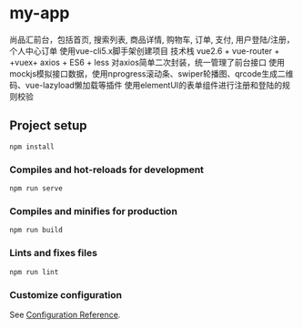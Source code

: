 # my-app
尚品汇前台，包括首页, 搜索列表, 商品详情, 购物车, 订单, 支付, 用户登陆/注册，个人中心订单
使用vue-cli5.x脚手架创建项目
技术栈 vue2.6 + vue-router + +vuex+  axios + ES6 + less
对axios简单二次封装，统一管理了前台接口
使用mockjs模拟接口数据，使用nprogress滚动条、swiper轮播图、qrcode生成二维码、vue-lazyload懒加载等插件
使用elementUI的表单组件进行注册和登陆的规则校验



## Project setup
```
npm install
```

### Compiles and hot-reloads for development
```
npm run serve
```

### Compiles and minifies for production
```
npm run build
```

### Lints and fixes files
```
npm run lint
```

### Customize configuration
See [Configuration Reference](https://cli.vuejs.org/config/).
